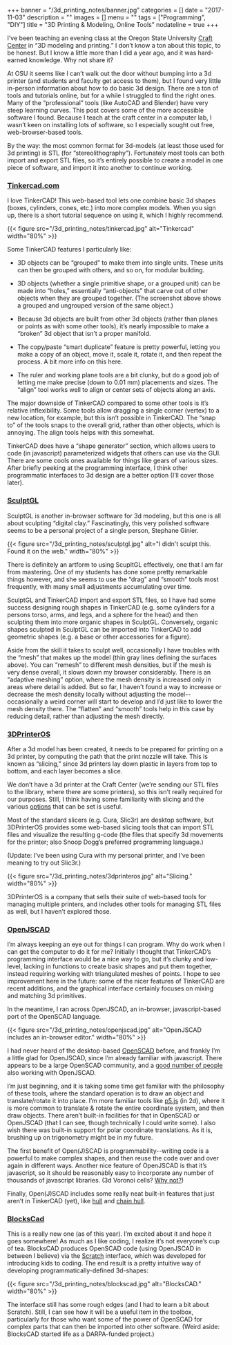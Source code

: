 +++
banner = "/3d_printing_notes/banner.jpg"
categories = []
date = "2017-11-03"
description = ""
images = []
menu = ""
tags = ["Programming", "DIY"]
title = "3D Printing & Modeling, Online Tools"
nodateline = true
+++


I’ve been teaching an evening class at the Oregon State University [Craft Center](https://www.facebook.com/OSUCraftCenter/) in “3D modeling and printing.” I don’t know a ton about this topic, to be honest. But I know a little more than I did a year ago, and it was hard-earned knowledge. Why not share it? 


At OSU it seems like I can’t walk out the door without bumping into a 3d printer (and students and faculty get access to them), but I found very little in-person information about how to do basic 3d design. There are a ton of tools and tutorials online, but for a while I struggled to find the right ones. Many of the “professional” tools (like AutoCAD and Blender) have very steep learning curves. This post covers some of the more accessible software I found. Because I teach at the craft center in a computer lab, I wasn’t keen on installing lots of software, so I especially sought out free, web-browser-based tools.


By the way: the most common format for 3d-models (at least those used for 3d printing) is STL (for “stereolithography”). Fortunately most tools can both import and export STL files, so it’s entirely possible to create a model in one piece of software, and import it into another to continue working. 


### [Tinkercad.com](http://tinkercad.com/)

I love TinkerCAD! This web-based tool lets one combine basic 3d shapes (boxes, cylinders, cones, etc.) into more complex models. When you sign up, there is a short tutorial sequence on using it, which I highly recommend.

{{< figure src="/3d_printing_notes/tinkercad.jpg" alt="Tinkercad" width="80%" >}}

Some TinkerCAD features I particularly like:

* 3D objects can be “grouped” to make them into single units. These units can then be grouped with others, and so on, for modular building.

* 3D objects (whether a single primitive shape, or a grouped unit) can be made into “holes,” essentially “anti-objects” that carve out of other objects when they are grouped together. (The screenshot above shows a grouped and ungrouped version of the same object.)

* Because 3d objects are built from other 3d objects (rather than planes or points as with some other tools), it’s nearly impossible to make a “broken” 3d object that isn’t a proper manifold.

* The copy/paste “smart duplicate” feature is pretty powerful, letting you make a copy of an object, move it, scale it, rotate it, and then repeat the process. A bit more info on this here.

* The ruler and working plane tools are a bit clunky, but do a good job of letting me make  precise (down to 0.01 mm) placements and sizes.
The “align” tool works well to align or center sets of objects along an axis.

The major downside of TinkerCAD compared to some other tools is it’s relative inflexibility. Some tools allow dragging a single corner (vertex) to a new location, for example, but this isn’t possible in TinkerCAD. The “snap to” of the tools snaps to the overall grid, rather than other objects, which is annoying. The align tools helps with this somewhat. 

TinkerCAD does have a “shape generator” section, which allows users to code (in javascript) parameterized widgets that others can use via the GUI. There are some cools ones available for things like gears of various sizes. After briefly peeking at the programming interface, I think other programmatic interfaces to 3d design are a better option (I’ll cover those later). 


### [SculptGL](https://stephaneginier.com/sculptgl/)

SculptGL is another in-browser software for 3d modeling, but this one is all about sculpting “digital clay.” Fascinatingly, this very polished software seems to be a personal project of a single person, Stephane Ginier. 

{{< figure src="/3d_printing_notes/sculptgl.jpg" alt="I didn't sculpt this. Found it on the web." width="80%" >}}


There is definitely an artform to using ScupltGL effectively, one that I am far from mastering. One of my students has done some pretty remarkable things however, and she seems to use the “drag” and “smooth” tools most frequently, with many small adjustments accumulating over time.

SculptGL and TinkerCAD import and export STL files, so I have had some success designing rough shapes in TinkerCAD (e.g. some cylinders for a persons torso, arms, and legs, and a sphere for the head) and then sculpting them into more organic shapes in SculptGL. Conversely, organic shapes sculpted in SculptGL can be imported into TinkerCAD to add geometric shapes (e.g. a base or other accessories for a figure). 

Aside from the skill it takes to sculpt well, occasionally I have troubles with the “mesh” that makes up the model (thin gray lines defining the surfaces above). You can “remesh” to different mesh densities, but if the mesh is very dense overall, it slows down my browser considerably. There is an “adaptive meshing” option, where the mesh density is increased only in areas where detail is added. But so far, I haven’t found a way to increase or decrease the mesh density locally without adjusting the model--occasionally a weird corner will start to develop and I’d just like to lower the mesh density there. The “flatten” and “smooth” tools help in this case by reducing detail, rather than adjusting the mesh directly.

### [3DPrinterOS](http://3dprinteros.com)

After a 3d model has been created, it needs to be prepared for printing on a 3d printer, by computing the path that the print nozzle will take. This is known as “slicing,” since 3d printers lay down plastic in layers from top to bottom, and each layer becomes a slice. 

We don’t have a 3d printer at the Craft Center (we’re sending our STL files to the library, where there are some printers), so this isn’t really required for our purposes. Still, I think having some familiarity with slicing and the various [options](https://pinshape.com/blog/3d-slicer-settings-5-things-you-need-to-know-about-3d-printing-software/) that can be set is useful. 

Most of the standard slicers (e.g. Cura, Slic3r) are desktop software, but 3DPrinterOS provides some web-based slicing tools that can import STL files and visualize the resulting g-code (the files that specify 3d movements for the printer; also Snoop Dogg’s preferred programming language.)

(Update: I've been using Cura with my personal printer, and I've been meaning to try out Slic3r.)

{{< figure src="/3d_printing_notes/3dprinteros.jpg" alt="Slicing." width="80%" >}}

3DPrinterOS is a company that sells their suite of web-based tools for managing multiple printers, and includes other tools for managing STL files as well, but I haven’t explored those.

### [OpenJSCAD](https://openjscad.org/)

I’m always keeping an eye out for things I can program. Why do work when I can get the computer to do it for me? Initially I thought that TinkerCAD’s programming interface would be a nice way to go, but it’s clunky and low-level, lacking in functions to create basic shapes and put them together, instead requiring working with triangulated meshes of points. I hope to see improvement here in the future: some of the nicer features of TinkerCAD are recent additions, and the graphical interface certainly focuses on mixing and matching 3d primitives.


In the meantime, I ran across OpenJSCAD, an in-browser, javascript-based port of the OpenSCAD language. 

{{< figure src="/3d_printing_notes/openjscad.jpg" alt="OpenJSCAD includes an in-browser editor." width="80%" >}}

I had never heard of the desktop-based [OpenSCAD](http://www.openscad.org/) before, and frankly I’m a little glad for OpenJSCAD, since I’m already familiar with javascript. There appears to be a large OpenSCAD community, and a [good number of people](https://plus.google.com/communities/114958480887231067224) also working with OpenJSCAD. 

I’m just beginning, and it is taking some time get familiar with the philosophy of these tools, where the standard operation is to draw an object and translate/rotate it into place. I’m more familiar tools like [p5.js](https://p5js.org/) (in 2d), where it is more common to translate & rotate the entire coordinate system, and then draw objects. There aren’t built-in facilities for that in OpenSCAD or OpenJSCAD (that I can see, though technically I could write some). I also wish there was built-in support for polar coordinate translations. As it is, brushing up on trigonometry might be in my future.

The first benefit of Open(J)SCAD is programmability--writing code is a powerful to make complex shapes, and then reuse the code over and over again in different ways. Another nice feature of OpenJSCAD is that it’s javascript, so it should be reasonably easy to incorporate any number of thousands of javascript libraries. (3d Voronoi cells? [Why not?](https://github.com/mikolalysenko/voronoi-diagram))

Finally, Open(J)SCAD includes some really neat built-in features that just aren’t in TinkerCAD (yet), like [hull](https://en.wikibooks.org/wiki/OpenJSCAD_User_Guide#Hull) and [chain hull](https://en.wikibooks.org/wiki/OpenJSCAD_User_Guide#Chain_Hull).

### [BlocksCad](https://www.blockscad3d.com/)

This is a really new one (as of this year). I’m excited about it and hope it goes somewhere! As much as I like coding, I realize it’s not everyone’s cup of tea. BlocksCAD produces OpenSCAD code (using OpenJSCAD in between I believe) via the [Scratch](https://scratch.mit.edu/) interface, which was developed for introducing kids to coding. The end result is a pretty intuitive way of developing programmatically-defined 3d-shapes:

{{< figure src="/3d_printing_notes/blockscad.jpg" alt="BlocksCAD." width="80%" >}}

The interface still has some rough edges (and I had to learn a bit about Scratch). Still, I can see how it will be a useful item in the toolbox, particularly for those who want some of the power of OpenSCAD for complex parts that can then be imported into other software.
(Weird aside: BlocksCAD started life as a DARPA-funded project.)

